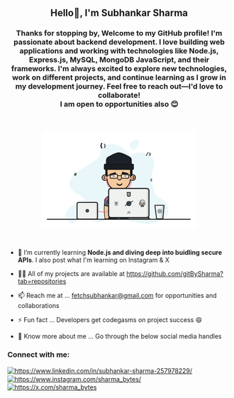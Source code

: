 <!--- - 👋 Hi, I’m Subhankar Sharma, a self taught aspiring Web Developer.
- 👀 I’m interested in Web Development, especially Backend side.
- 🌱 I’m currently learning Node.js and diving deep into buidling secure APIs
- 💞️ I’m looking to collaborate on any backend of any Node.js based project 
- 📫 How to reach me ... fetchsubhankar@gmail.com
- 😄 Pronouns: ...
- ⚡ Fun fact: ... --->

<!---
gitBySharma/gitBySharma is a ✨ special ✨ repository because its `README.md` (this file) appears on your GitHub profile.
You can click the Preview link to take a look at your changes.
--->
<h2 align="center"> Hello👋, I'm Subhankar Sharma</h2>

<h3 align="center"> Thanks for stopping by, Welcome to my GitHub profile! I'm passionate about backend development. I love building web applications and working with technologies like Node.js, Express.js, MySQL, MongoDB JavaScript, and their frameworks. I'm always excited to explore new technologies, work on different projects, and continue learning as I grow in my development journey. Feel free to reach out—I'd love to collaborate! <br> I am open to opportunities also 😊</h3> <br>

<p align="center">
  <img alt="Coding" width="350" src="coder.gif">
</p> <br>

- 🌱 I’m currently learning **Node.js and diving deep into buidling secure APIs**. I also post what I'm learning on Instagram & X
  
- 👨‍💻 All of my projects are available at https://github.com/gitBySharma?tab=repositories
  
- 📫 Reach me at ... fetchsubhankar@gmail.com  for opportunities and collaborations

- ⚡ Fun fact ... Developers get codegasms on project success 😄
  
- 📄 Know more about me ... Go through the below social media handles



<h3 align="left">Connect with me:</h3>
<p align="left">
<a href="https://www.linkedin.com/in/subhankar-sharma-257978229/" target="blank"><img align="center" src="https://raw.githubusercontent.com/rahuldkjain/github-profile-readme-generator/master/src/images/icons/Social/linked-in-alt.svg" alt="https://www.linkedin.com/in/subhankar-sharma-257978229/" height="30" width="40" /></a>
<a href="https://www.instagram.com/sharma_bytes/" target="blank"><img align="center" src="https://raw.githubusercontent.com/rahuldkjain/github-profile-readme-generator/master/src/images/icons/Social/instagram.svg" alt="https://www.instagram.com/sharma_bytes/" height="30" width="40" /></a>
<a href="https://x.com/sharma_bytes" target="blank"><img align="center" src="https://raw.githubusercontent.com/rahuldkjain/github-profile-readme-generator/master/src/images/icons/Social/twitter.svg" alt="https://x.com/sharma_bytes" height="30" width="40" /></a>
</p>
